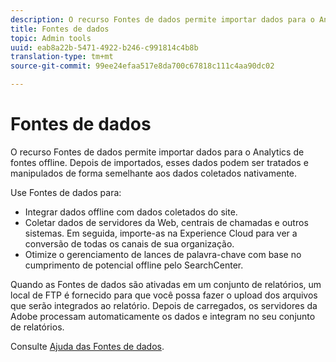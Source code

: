 ```yaml
---
description: O recurso Fontes de dados permite importar dados para o Analytics de fontes offline. Depois de importados, esses dados podem ser tratados e manipulados de forma semelhante aos dados coletados nativamente.
title: Fontes de dados
topic: Admin tools
uuid: eab8a22b-5471-4922-b246-c991814c4b8b
translation-type: tm+mt
source-git-commit: 99ee24efaa517e8da700c67818c111c4aa90dc02

---
```



# Fontes de dados

O recurso Fontes de dados permite importar dados para o Analytics de fontes offline. Depois de importados, esses dados podem ser tratados e manipulados de forma semelhante aos dados coletados nativamente.

Use Fontes de dados para:

* Integrar dados offline com dados coletados do site.
* Coletar dados de servidores da Web, centrais de chamadas e outros sistemas. Em seguida, importe-as na Experience Cloud para ver a conversão de todas os canais de sua organização.
* Otimize o gerenciamento de lances de palavra-chave com base no cumprimento de potencial offline pelo SearchCenter.

Quando as Fontes de dados são ativadas em um conjunto de relatórios, um local de FTP é fornecido para que você possa fazer o upload dos arquivos que serão integrados ao relatório. Depois de carregados, os servidores da Adobe processam automaticamente os dados e integram no seu conjunto de relatórios.

Consulte [Ajuda das Fontes de dados](https://marketing.adobe.com/resources/help/pt_BR/sc/datasources/).
